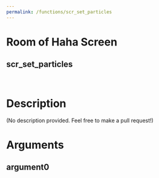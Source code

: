 ```yaml
---
permalink: /functions/scr_set_particles
---
```

# Room of Haha Screen  
## scr_set_particles  
&nbsp;  
# Description  
(No description provided. Feel free to make a pull request!) 
&nbsp;  
# Arguments
## argument0

&nbsp;  


